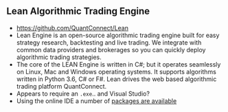 ## Lean Algorithmic Trading Engine
* https://github.com/QuantConnect/Lean
* Lean Engine is an open-source algorithmic trading engine built for easy strategy research, backtesting and live trading. We integrate with common data providers and brokerages so you can quickly deploy algorithmic trading strategies.
* The core of the LEAN Engine is written in C#; but it operates seamlessly on Linux, Mac and Windows operating systems. It supports algorithms written in Python 3.6, C# or F#. Lean drives the web based algorithmic trading platform QuantConnect.
* Appears to require an `.exe`.. and Visual Studio?
* Using the online IDE a number of [packages are available](https://www.quantconnect.com/docs/key-concepts/supported-libraries#Supported-Libraries-Library-List)